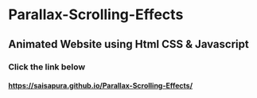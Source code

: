 # Parallax-Scrolling-Effects
## Animated Website using Html CSS & Javascript
### Click the link below
#### https://saisapura.github.io/Parallax-Scrolling-Effects/
